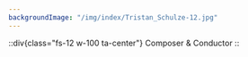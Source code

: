 ```yaml
---
backgroundImage: "/img/index/Tristan_Schulze-12.jpg"
---
```


::div{class="fs-12 w-100 ta-center"}
  Composer & Conductor
::

